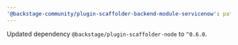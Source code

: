 ```yaml
---
'@backstage-community/plugin-scaffolder-backend-module-servicenow': patch
---
```


Updated dependency `@backstage/plugin-scaffolder-node` to `^0.6.0`.
